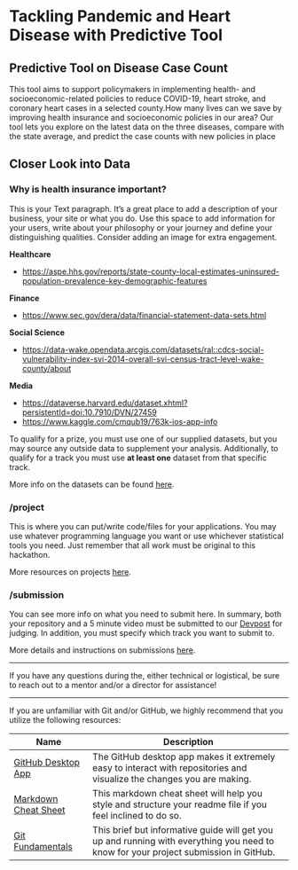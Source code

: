 # Tackling Pandemic and Heart Disease with Predictive Tool

## Predictive Tool on Disease Case Count
This tool aims to support policymakers in implementing health- and socioeconomic-related policies to reduce COVID-19, heart stroke, and coronary heart cases in a selected county.How many lives can we save by improving health insurance and socioeconomic policies in our area? Our tool lets you explore on the latest data on the three diseases, compare with the state average, and predict the case counts with new policies in place

## Closer Look into Data
### Why is health insurance important?
This is your Text paragraph. It’s a great place to add a description of your business, your site or what you do. Use this space to add information for your users, write about your philosophy or your journey and define your distinguishing qualities. Consider adding an image for extra engagement.

**Healthcare**
- https://aspe.hhs.gov/reports/state-county-local-estimates-uninsured-population-prevalence-key-demographic-features

**Finance**
- https://www.sec.gov/dera/data/financial-statement-data-sets.html

**Social Science**
- https://data-wake.opendata.arcgis.com/datasets/ral::cdcs-social-vulnerability-index-svi-2014-overall-svi-census-tract-level-wake-county/about

**Media**
- https://dataverse.harvard.edu/dataset.xhtml?persistentId=doi:10.7910/DVN/27459
- https://www.kaggle.com/cmqub19/763k-ios-app-info

To qualify for a prize, you must use one of our supplied datasets, but you may source any outside data to supplement your analysis. Additionally, to qualify for a track you must use **at least one** dataset from that specific track.

More info on the datasets can be found [here](https://github.com/Carolina-Data-Challenge/project-template-21/tree/main/datasets).

### /project
This is where you can put/write code/files for your applications. You may use whatever programming language you want or use whichever statistical tools you need. Just remember that all work must be original to this hackathon.

More resources on projects [here](https://github.com/Carolina-Data-Challenge/project-template-21/tree/main/project).

### /submission
You can see more info on what you need to submit here. In summary, both your repository and a 5 minute video must be submitted to our [Devpost](https://cdcunc21.devpost.com/) for judging. In addition, you must specify which track you want to submit to.

More details and instructions on submissions [here](https://github.com/Carolina-Data-Challenge/project-template-21/tree/main/submission).

---

If you have any questions during the, either technical or logistical, be sure to reach out to a mentor and/or a director for assistance!

---

If you are unfamiliar with Git and/or GitHub, we highly recommend that you utilize the following resources:
 
 | Name | Description |
 |------|-------------|
 | [GitHub Desktop App](https://desktop.github.com/) | The GitHub desktop app makes it extremely easy to interact with repositories and visualize the changes you are making.
 | [Markdown Cheat Sheet](https://guides.github.com/pdfs/markdown-cheatsheet-online.pdf) | This markdown cheat sheet will help you style and structure your readme file if you feel inclined to do so.
 | [Git Fundamentals](https://rogerdudler.github.io/git-guide/) | This brief but informative guide will get you up and running with everything you need to know for your project submission in GitHub.
 
